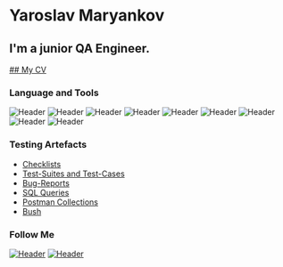 # Yaroslav Maryankov
## I'm a junior QA Engineer. 
[## My CV](https://github.com/Yaroslav0314/my-cv)

### Language and Tools
![Header](https://img.shields.io/badge/Jira-090909?style=for-the-badge&logo=jira&logoColor=136be1)
![Header](https://img.shields.io/badge/Postman-090909?style=for-the-badge&logo=postman&logoColor=f76935)
![Header](https://img.shields.io/badge/Swagger-090909?style=for-the-badge&logo=swagger&logoColor=7ede2b)
![Header](https://img.shields.io/badge/Github-090909?style=for-the-badge&logo=github&logoColor=8cc4d7)
![Header](https://img.shields.io/badge/MySQL-090909?style=for-the-badge&logo=mysql&logoColor=00618a)
![Header](https://img.shields.io/badge/DevTools-090909?style=for-the-badge&logo=googlechrome&logoColor=2674f2)
![Header](https://img.shields.io/badge/AndroidStudio-090909?style=for-the-badge&logo=androidstudio&logoColor=3ad07d)
![Header](https://img.shields.io/badge/Fiddler-090909?style=for-the-badge&logo=fiddler&logoColor=8cc4d7)
![Header](https://img.shields.io/badge/CharlesProxy-090909?style=for-the-badge&logo=charlesproxy&logoColor=8cc4d7)

### Testing Artefacts

- [Checklists](https://github.com/Yaroslav0314/Checklists)
- [Test-Suites and Test-Cases](https://github.com/Yaroslav0314/Test-Suites-and-Test-Cases)
- [Bug-Reports](https://github.com/Yaroslav0314/Bug-Reports)
- [SQL Queries](https://github.com/Yaroslav0314/SQL-Queries)
- [Postman Collections](https://github.com/Yaroslav0314/Postman-Collections.git)
- [Bush](https://github.com/Yaroslav0314/bush)
### Follow Me
[![Header](https://img.shields.io/badge/Telegram-090909?style=for-the-badge&logo=telegram&logoColor=31a5db)](https://t.me/yaroslav0314)
[![Header](https://img.shields.io/badge/Linkedin-090909?style=for-the-badge&logo=linkedin&logoColor=0073b1)](https://www.linkedin.com/in/yaroslav-maryankov-28209b215/)
